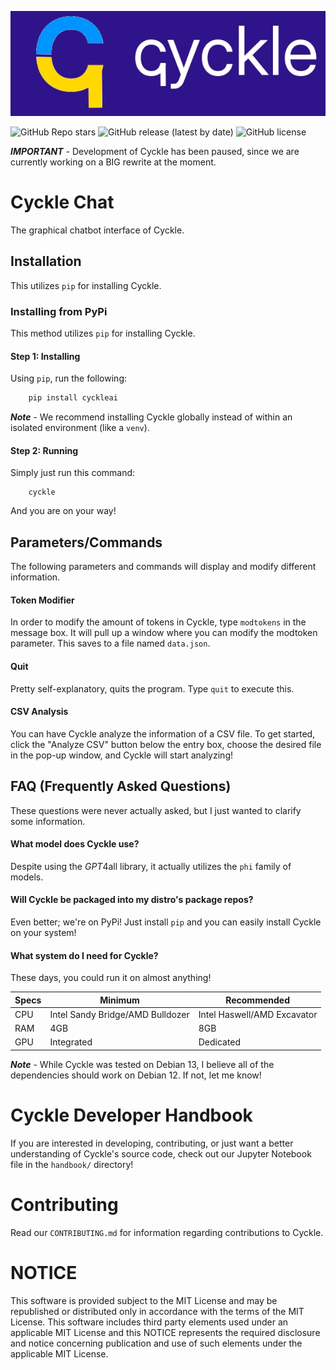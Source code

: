 ![Alt text](https://github.com/srcworks-software/Cyckle-ai/blob/main/.github/cycklelogo.jpg)

![GitHub Repo stars](https://img.shields.io/github/stars/srcworks-software/Cyckle-ai?style=for-the-badge)
![GitHub release (latest by date)](https://img.shields.io/github/v/release/srcworks-software/Cyckle-ai?style=for-the-badge)
![GitHub license](https://img.shields.io/github/license/srcworks-software/Cyckle-ai?style=for-the-badge)

***IMPORTANT*** - Development of Cyckle has been paused, since we are currently working on a BIG rewrite at the moment.

# Cyckle Chat

The graphical chatbot interface of Cyckle.

## Installation

This utilizes ```pip``` for installing Cyckle.

### Installing from PyPi

This method utilizes ```pip``` for installing Cyckle.

#### Step 1: Installing

Using ```pip```, run the following:
```bash
    pip install cyckleai
```
***Note*** - We recommend installing Cyckle globally instead of within an isolated environment (like a ```venv```).

#### Step 2: Running

Simply just run this command:
```
    cyckle
```
And you are on your way!

## Parameters/Commands
The following parameters and commands will display and modify different information.

#### Token Modifier
In order to modify the amount of tokens in Cyckle, type ```modtokens``` in the message box. It will pull up a window where you can modify the modtoken parameter. This saves to a file named ```data.json```.

#### Quit
Pretty self-explanatory, quits the program. Type ```quit``` to execute this.

#### CSV Analysis
You can have Cyckle analyze the information of a CSV file. To get started, click the "Analyze CSV" button below the entry box, choose the desired file in the pop-up window, and Cyckle will start analyzing! 

## FAQ (Frequently Asked Questions)
These questions were never actually asked, but I just wanted to clarify some information.

#### What model does Cyckle use?
Despite using the *GPT*4all library, it actually utilizes the ```phi``` family of models.

#### Will Cyckle be packaged into my distro's package repos?
Even better; we're on PyPi! Just install ```pip``` and you can easily install Cyckle on your system!

#### What system do I need for Cyckle?
These days, you could run it on almost anything!

| Specs | Minimum | Recommended |
|-------|---------|-------------|
| CPU   | Intel Sandy Bridge/AMD Bulldozer | Intel Haswell/AMD Excavator |
| RAM   | 4GB | 8GB |
| GPU   | Integrated | Dedicated |

***Note*** - While Cyckle was tested on Debian 13, I believe all of the dependencies should work on Debian 12. If not, let me know!

# Cyckle Developer Handbook
If you are interested in developing, contributing, or just want a better understanding of Cyckle's source code, check out our Jupyter Notebook file in the ```handbook/``` directory! 

# Contributing
Read our ```CONTRIBUTING.md``` for information regarding contributions to Cyckle.

# NOTICE
This software is provided subject to the MIT License and may be republished or distributed only in accordance with the terms of the MIT License. 
This software includes third party elements used under an applicable MIT License and this NOTICE represents the required disclosure and notice concerning publication and use of such elements under the applicable MIT License.   
